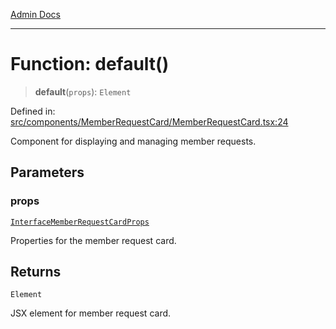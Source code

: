 [Admin Docs](/)

***

# Function: default()

> **default**(`props`): `Element`

Defined in: [src/components/MemberRequestCard/MemberRequestCard.tsx:24](https://github.com/PalisadoesFoundation/talawa-admin/blob/main/src/components/MemberRequestCard/MemberRequestCard.tsx#L24)

Component for displaying and managing member requests.

## Parameters

### props

[`InterfaceMemberRequestCardProps`](../../../../types/Member/interface/interfaces/InterfaceMemberRequestCardProps.md)

Properties for the member request card.

## Returns

`Element`

JSX element for member request card.
